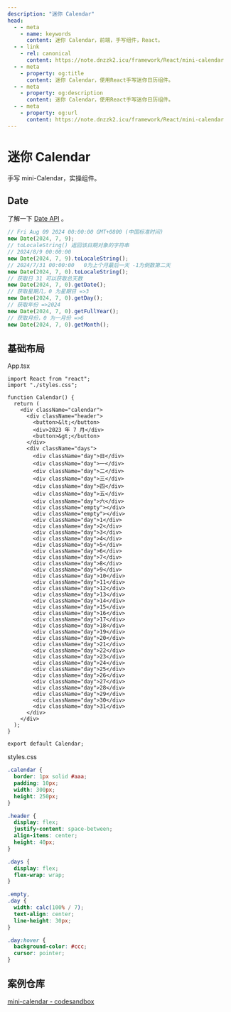```yaml
---
description: "迷你 Calendar"
head:
  - - meta
    - name: keywords
      content: 迷你 Calendar，前端，手写组件，React。
  - - link
    - rel: canonical
      content: https://note.dnzzk2.icu/framework/React/mini-calendar
  - - meta
    - property: og:title
      content: 迷你 Calendar，使用React手写迷你日历组件。
  - - meta
    - property: og:description
      content: 迷你 Calendar，使用React手写迷你日历组件。
  - - meta
    - property: og:url
      content: https://note.dnzzk2.icu/framework/React/mini-calendar
---
```


# 迷你 Calendar

手写 mini-Calendar，实操组件。

## Date

了解一下 [Date API](https://developer.mozilla.org/zh-CN/docs/Web/JavaScript/Reference/Global_Objects/Date/Date) 。

```js
// Fri Aug 09 2024 00:00:00 GMT+0800 (中国标准时间)
new Date(2024, 7, 9);
// toLocaleString() 返回该日期对象的字符串
// 2024/8/9 00:00:00
new Date(2024, 7, 9).toLocaleString();
// 2024/7/31 00:00:00   0为上个月最后一天 -1为倒数第二天
new Date(2024, 7, 0).toLocaleString();
// 获取日 31 可以获取总天数
new Date(2024, 7, 0).getDate();
// 获取星期几，0 为星期日 =>3
new Date(2024, 7, 0).getDay();
// 获取年份 =>2024
new Date(2024, 7, 0).getFullYear();
// 获取月份，0 为一月份 =>6
new Date(2024, 7, 0).getMonth();
```

## 基础布局

App.tsx

```tsx
import React from "react";
import "./styles.css";

function Calendar() {
  return (
    <div className="calendar">
      <div className="header">
        <button>&lt;</button>
        <div>2023 年 7 月</div>
        <button>&gt;</button>
      </div>
      <div className="days">
        <div className="day">日</div>
        <div className="day">一</div>
        <div className="day">二</div>
        <div className="day">三</div>
        <div className="day">四</div>
        <div className="day">五</div>
        <div className="day">六</div>
        <div className="empty"></div>
        <div className="empty"></div>
        <div className="day">1</div>
        <div className="day">2</div>
        <div className="day">3</div>
        <div className="day">4</div>
        <div className="day">5</div>
        <div className="day">6</div>
        <div className="day">7</div>
        <div className="day">8</div>
        <div className="day">9</div>
        <div className="day">10</div>
        <div className="day">11</div>
        <div className="day">12</div>
        <div className="day">13</div>
        <div className="day">14</div>
        <div className="day">15</div>
        <div className="day">16</div>
        <div className="day">17</div>
        <div className="day">18</div>
        <div className="day">19</div>
        <div className="day">20</div>
        <div className="day">21</div>
        <div className="day">22</div>
        <div className="day">23</div>
        <div className="day">24</div>
        <div className="day">25</div>
        <div className="day">26</div>
        <div className="day">27</div>
        <div className="day">28</div>
        <div className="day">29</div>
        <div className="day">30</div>
        <div className="day">31</div>
      </div>
    </div>
  );
}

export default Calendar;
```

styles.css

```css
.calendar {
  border: 1px solid #aaa;
  padding: 10px;
  width: 300px;
  height: 250px;
}

.header {
  display: flex;
  justify-content: space-between;
  align-items: center;
  height: 40px;
}

.days {
  display: flex;
  flex-wrap: wrap;
}

.empty,
.day {
  width: calc(100% / 7);
  text-align: center;
  line-height: 30px;
}

.day:hover {
  background-color: #ccc;
  cursor: pointer;
}
```

## 案例仓库

[mini-calendar - codesandbox](https://codesandbox.io/p/sandbox/mini-calendar-5gs8q2?layout=%257B%2522sidebarPanel%2522%253A%2522EXPLORER%2522%252C%2522rootPanelGroup%2522%253A%257B%2522direction%2522%253A%2522horizontal%2522%252C%2522contentType%2522%253A%2522UNKNOWN%2522%252C%2522type%2522%253A%2522PANEL_GROUP%2522%252C%2522id%2522%253A%2522ROOT_LAYOUT%2522%252C%2522panels%2522%253A%255B%257B%2522type%2522%253A%2522PANEL_GROUP%2522%252C%2522contentType%2522%253A%2522UNKNOWN%2522%252C%2522direction%2522%253A%2522vertical%2522%252C%2522id%2522%253A%2522clzmw3blu0006356i15wgfmhg%2522%252C%2522sizes%2522%253A%255B100%255D%252C%2522panels%2522%253A%255B%257B%2522type%2522%253A%2522PANEL_GROUP%2522%252C%2522contentType%2522%253A%2522EDITOR%2522%252C%2522direction%2522%253A%2522horizontal%2522%252C%2522id%2522%253A%2522EDITOR%2522%252C%2522panels%2522%253A%255B%257B%2522type%2522%253A%2522PANEL%2522%252C%2522contentType%2522%253A%2522EDITOR%2522%252C%2522id%2522%253A%2522clzmw3blu0002356ivecd8rz6%2522%257D%255D%257D%252C%257B%2522type%2522%253A%2522PANEL_GROUP%2522%252C%2522contentType%2522%253A%2522SHELLS%2522%252C%2522direction%2522%253A%2522horizontal%2522%252C%2522id%2522%253A%2522SHELLS%2522%252C%2522panels%2522%253A%255B%257B%2522type%2522%253A%2522PANEL%2522%252C%2522contentType%2522%253A%2522SHELLS%2522%252C%2522id%2522%253A%2522clzmw3blu0003356ivzemi34v%2522%257D%255D%257D%255D%257D%252C%257B%2522type%2522%253A%2522PANEL_GROUP%2522%252C%2522contentType%2522%253A%2522DEVTOOLS%2522%252C%2522direction%2522%253A%2522vertical%2522%252C%2522id%2522%253A%2522DEVTOOLS%2522%252C%2522panels%2522%253A%255B%257B%2522type%2522%253A%2522PANEL%2522%252C%2522contentType%2522%253A%2522DEVTOOLS%2522%252C%2522id%2522%253A%2522clzmw3blu0005356ikiq12lql%2522%257D%255D%257D%255D%252C%2522sizes%2522%253A%255B50%252C50%255D%257D%252C%2522tabbedPanels%2522%253A%257B%2522clzmw3blu0002356ivecd8rz6%2522%253A%257B%2522tabs%2522%253A%255B%257B%2522id%2522%253A%2522clzmw3blt0001356isy0eaxpq%2522%252C%2522mode%2522%253A%2522permanent%2522%252C%2522type%2522%253A%2522FILE%2522%252C%2522filepath%2522%253A%2522%252Fsrc%252Findex.tsx%2522%252C%2522state%2522%253A%2522IDLE%2522%257D%252C%257B%2522id%2522%253A%2522cm0y0uiak0002356iryh4emc6%2522%252C%2522mode%2522%253A%2522permanent%2522%252C%2522type%2522%253A%2522FILE%2522%252C%2522initialSelections%2522%253A%255B%257B%2522startLineNumber%2522%253A26%252C%2522startColumn%2522%253A48%252C%2522endLineNumber%2522%253A26%252C%2522endColumn%2522%253A48%257D%255D%252C%2522filepath%2522%253A%2522%252Fsrc%252FApp.tsx%2522%252C%2522state%2522%253A%2522IDLE%2522%257D%255D%252C%2522id%2522%253A%2522clzmw3blu0002356ivecd8rz6%2522%252C%2522activeTabId%2522%253A%2522cm0y0uiak0002356iryh4emc6%2522%257D%252C%2522clzmw3blu0005356ikiq12lql%2522%253A%257B%2522id%2522%253A%2522clzmw3blu0005356ikiq12lql%2522%252C%2522activeTabId%2522%253A%2522cm122pez6003y356iq8qjcgde%2522%252C%2522tabs%2522%253A%255B%257B%2522id%2522%253A%2522clzmw3blu0004356ivnsmoe8e%2522%252C%2522mode%2522%253A%2522permanent%2522%252C%2522type%2522%253A%2522UNASSIGNED_PORT%2522%252C%2522port%2522%253A0%257D%252C%257B%2522type%2522%253A%2522UNASSIGNED_PORT%2522%252C%2522port%2522%253A0%252C%2522id%2522%253A%2522clzmw3x8z001q356iek5uyas3%2522%252C%2522mode%2522%253A%2522permanent%2522%257D%252C%257B%2522type%2522%253A%2522UNASSIGNED_PORT%2522%252C%2522port%2522%253A0%252C%2522id%2522%253A%2522cm122pez6003y356iq8qjcgde%2522%252C%2522mode%2522%253A%2522permanent%2522%257D%255D%257D%252C%2522clzmw3blu0003356ivzemi34v%2522%253A%257B%2522tabs%2522%253A%255B%255D%252C%2522id%2522%253A%2522clzmw3blu0003356ivzemi34v%2522%257D%257D%252C%2522showDevtools%2522%253Atrue%252C%2522showShells%2522%253Atrue%252C%2522showSidebar%2522%253Atrue%252C%2522sidebarPanelSize%2522%253A15%257D)
